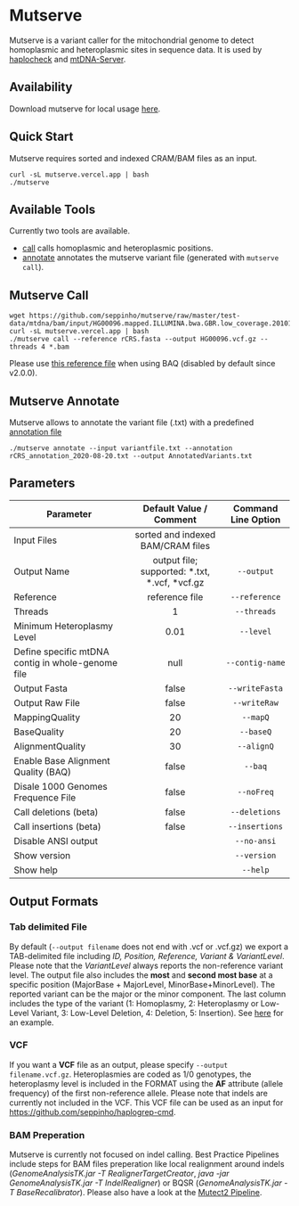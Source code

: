 # Mutserve

Mutserve is a variant caller for the mitochondrial genome to detect homoplasmic and heteroplasmic sites in sequence data. It is used by [haplocheck](../haplocheck/haplocheck.md) and [mtDNA-Server](../mtdna-server/mtdna-server.md).

## Availability
Download mutserve for local usage [here](https://github.com/seppinho/mutserve).

## Quick Start
Mutserve requires sorted and indexed CRAM/BAM files as an input.

```
curl -sL mutserve.vercel.app | bash
./mutserve
```

## Available Tools
Currently two tools are available. 

* [call](#mutserve-call) calls homoplasmic and heteroplasmic positions. 
* [annotate](#mutserve-annotate) annotates the mutserve variant file (generated with `mutserve call`). 

## <a name="mutserve-call">Mutserve Call</a>

```
wget https://github.com/seppinho/mutserve/raw/master/test-data/mtdna/bam/input/HG00096.mapped.ILLUMINA.bwa.GBR.low_coverage.20101123.bam
curl -sL mutserve.vercel.app | bash
./mutserve call --reference rCRS.fasta --output HG00096.vcf.gz --threads 4 *.bam 
```

Please use [this reference file](https://raw.githubusercontent.com/seppinho/mutserve/master/files/rCRS.fasta) when using BAQ (disabled by default since v2.0.0).



## <a name="mutserve-annotate">Mutserve Annotate</a>

Mutserve allows to annotate the variant file (.txt) with a predefined [annotation file](https://raw.githubusercontent.com/seppinho/mutserve/master/files/rCRS_annotation_2020-08-20.txt) 

```
./mutserve annotate --input variantfile.txt --annotation rCRS_annotation_2020-08-20.txt --output AnnotatedVariants.txt
```


## Parameters

| Parameter        | Default Value / Comment          | Command Line Option | 
| ------------- |:-------------:| :-------------:| 
| Input Files     | sorted and indexed BAM/CRAM files | |
| Output Name   | output file; supported: \*.txt, \*.vcf, \*vcf.gz | `--output` |
| Reference  | reference file | `--reference` |
| Threads     | 1 | `--threads`|
| Minimum Heteroplasmy Level     | 0.01 | `--level`|
| Define specific mtDNA contig in whole-genome file     | null | `--contig-name`|
| Output Fasta     | false | `--writeFasta`|
| Output Raw File     | false | `--writeRaw`|
| MappingQuality     | 20 | `--mapQ`|
| BaseQuality     | 20 | `--baseQ`|
| AlignmentQuality     | 30 | `--alignQ`|
| Enable Base Alignment Quality (BAQ)     | false | `--baq`|
| Disale 1000 Genomes Frequence File     | false | `--noFreq`|
| Call deletions (beta)     | false | `--deletions`|
| Call insertions (beta)     | false | `--insertions`|
| Disable ANSI output     |  | `--no-ansi`|
| Show version     |  | `--version`|
| Show help     |  | `--help`|

## Output Formats

### Tab delimited File
By default (`--output filename` does not end with .vcf or .vcf.gz) we export a TAB-delimited file including *ID, Position, Reference, Variant & VariantLevel*. Please note that the *VariantLevel* always reports the non-reference variant level. The output file also includes the **most** and **second most base** at a specific position (MajorBase + MajorLevel, MinorBase+MinorLevel). The reported variant can be the major or the minor component. The last column includes the type of the variant (1: Homoplasmy, 2: Heteroplasmy or Low-Level Variant, 3: Low-Level Deletion, 4: Deletion, 5: Insertion). See [here](https://raw.githubusercontent.com/seppinho/mutation-server/master/test-data/results/variantsLocal1000G) for an example. 

### VCF
If you want a **VCF** file as an output, please specify `--output filename.vcf.gz`. Heteroplasmies are coded as 1/0 genotypes, the heteroplasmy level is included in the FORMAT using the **AF** attribute (allele frequency) of the first non-reference allele. Please note that indels are currently not included in the VCF.  This VCF file can be used as an input for https://github.com/seppinho/haplogrep-cmd.

### BAM Preperation
Mutserve is currently not focused on indel calling. 
Best Practice Pipelines include steps for BAM files preperation like local realignment around indels (*GenomeAnalysisTK.jar -T RealignerTargetCreator*, *java -jar GenomeAnalysisTK.jar -T IndelRealigner*) or BQSR (*GenomeAnalysisTK.jar -T BaseRecalibrator*).
Please also have a look at the [Mutect2 Pipeline](https://gnomad.broadinstitute.org/blog/2020-11-gnomad-v3-1-mitochondrial-dna-variants/).

